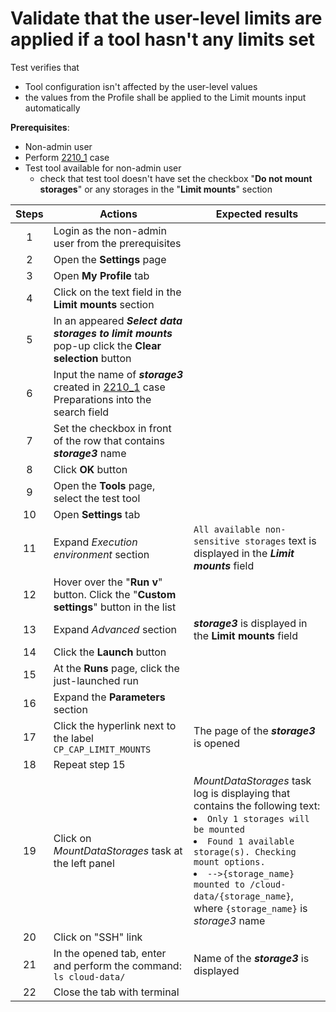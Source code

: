 # Validate that the user-level limits are applied if a tool hasn't any limits set

Test verifies that
- Tool configuration isn't affected by the user-level values 
- the values from the Profile shall be applied to the Limit mounts input automatically

**Prerequisites**:
- Non-admin user
- Perform  [2210_1](2210_1.md) case
- Test tool available for non-admin user
  - check that test tool doesn't have set the checkbox "**Do not mount storages**" or any storages in the "**Limit mounts**" section

| Steps | Actions | Expected results |
| :---: | --- | --- |
| 1 | Login as the non-admin user from the prerequisites | |
| 2 | Open the **Settings** page
| 3 | Open **My Profile** tab | |
| 4 | Click on the text field in the **Limit mounts** section | |
| 5 | In an appeared ***Select data storages to limit mounts*** pop-up click the **Clear selection** button | |
| 6 | Input the name of ***storage3*** created in [2210_1](2210_1.md) case Preparations into the search field | |
| 7 | Set the checkbox in front of the row that contains ***storage3*** name | |
| 8 | Click **OK** button | |
| 9 | Open the **Tools** page, select the test tool | |
| 10 | Open **Settings** tab | |
| 11 | Expand *Execution environment* section | `All available non-sensitive storages` text is displayed in the ***Limit mounts*** field |
| 12 | Hover over the "**Run v**" button. Click the "**Custom settings**" button in the list | |
| 13 | Expand *Advanced* section | ***storage3*** is displayed in the **Limit mounts** field | 
| 14 | Click the **Launch** button | |
| 15 | At the **Runs** page, click the just-launched run | |
| 16 | Expand the **Parameters** section | |
| 17 | Click the hyperlink next to the label `CP_CAP_LIMIT_MOUNTS` | The page of the ***storage3*** is opened |
| 18 | Repeat step 15 | | 
| 19 | Click on *MountDataStorages* task at the left panel | *MountDataStorages* task log is displaying that contains the following text: <li> `Only 1 storages will be mounted` <li> `Found 1 available storage(s). Checking mount options.` <li> `-->{storage_name} mounted to /cloud-data/{storage_name}`, <br> where `{storage_name}` is *storage3* name |
| 20 | Click on "SSH" link | |
| 21 | In the opened tab, enter and perform the command: `ls cloud-data/` | Name of the ***storage3*** is displayed |
| 22 | Close the tab with terminal | |
